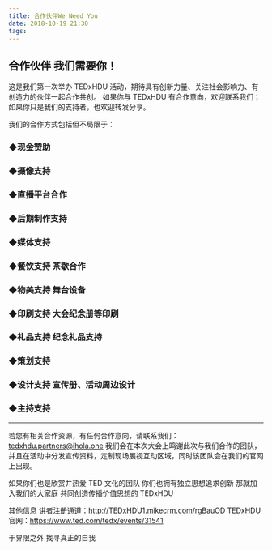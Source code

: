 ```yaml
---
title: 合作伙伴We Need You
date: 2018-10-19 21:30
tags: 
---
```


## 合作伙伴 我们需要你！

这是我们第一次举办 TEDxHDU 活动，期待具有创新力量、关注社会影响力、有创造力的伙伴一起合作共创。
如果你与 TEDxHDU 有合作意向，欢迎联系我们；如果你只是我们的支持者，也欢迎转发分享。

<!-- more -->

我们的合作方式包括但不局限于：

### ◆现金赞助 

### ◆摄像支持 

### ◆直播平台合作

### ◆后期制作支持

### ◆媒体支持

### ◆餐饮支持 茶歇合作

### ◆物美支持 舞台设备

### ◆印刷支持 大会纪念册等印刷

### ◆礼品支持 纪念礼品支持

### ◆策划支持

### ◆设计支持 宣传册、活动周边设计

### ◆主持支持

---

若您有相关合作资源，有任何合作意向，请联系我们：tedxhdu.partners@ihola.one
我们会在本次大会上鸣谢此次与我们合作的团队，并且在活动中分发宣传资料，定制现场展视互动区域，同时该团队会在我们的官网上出现。

如果你们也是欣赏并热爱 TED 文化的团队
你们也拥有独立思想追求创新
那就加入我们的大家庭
共同创造传播价值思想的 TEDxHDU

其他信息
讲者注册通道：http://TEDxHDU1.mikecrm.com/rgBauOD
TEDxHDU 官网：https://www.ted.com/tedx/events/31541 


 于界限之外
 找寻真正的自我
